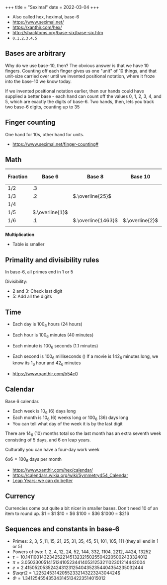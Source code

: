 +++
title = "Seximal"
date = 2022-03-04
+++

- Also called hex, heximal, base-6
- https://www.seximal.net/
- https://xanthir.com/hex/
- http://shacktoms.org/base-six/base-six.htm
- `0,1,2,3,4,5`

## Bases are arbitrary
Why do we use base-10, then? The obvious answer is that we have 10 fingers. Counting off each finger gives us one "unit" of 10 things, and that unit-size carried over until we invented positional notation, where it froze into the base-10 we know today.

If we invented positional notation earlier, then our hands could have supplied a better base - each hand can count off the values 0, 1, 2, 3, 4, and 5, which are exactly the digits of base-6. Two hands, then, lets you track two base-6 digits, counting up to 35

## Finger counting
One hand for 10s, other hand for units.
- https://www.seximal.net/finger-counting#

## Math
| Fraction | Base 6          | Base 8             | Base 10         | Base 12            | Base 16 |
| -------- | --------------- | ------------------ | --------------- | ------------------ | ------- |
| $1/2$    | $.3$            |                    |                 |                    |         |
| $1/3$    | $.2$            | $.\overline{25}$   |                 |                    |         |
| $1/4$    |                 |                    |                 |                    |         |
| $1/5$    | $.\overline{1}$ |                    |                 |                    |         |
| $1/6$    | $.1$            | $.\overline{1463}$ | $.\overline{2}$ | $.\overline{2497}$ |         |
|          |                 |                    |                 |                    |         |

**Multiplication**
- Table is smaller

## Primality and divisibility rules
In base-6, all primes end in 1 or 5

Divisibility:
- 2 and 3: Check last digit
- 5: Add all the digits

## Time
- Each day is $100_6$ hours (24 hours)
- Each hour is $100_6$ minutes (40 minutes)
- Each minute is $100_6$ seconds (1.1 minutes)
- Each second is $100_6$ milliseconds ()
If a movie is $142_6$ minutes long, we know its $1_6$ hour and $42_6$ minutes

- https://www.xanthir.com/b54c0


## Calendar
Base 6 calendar.
- Each week is $10_6$ (6) days long
- Each month is $10_6$ (6) weeks long or $100_6$ (36) days long
- You can tell what day of the week it is by the last digit

There are $14_6$ (10) months total so the last month has an extra seventh week consisting of 5 days, and 6 on leap years.

Culturally you can have a four-day work week

$6x6=100_6$ days per month

- https://www.xanthir.com/hex/calendar/
- https://calendars.wikia.org/wiki/Symmetry454_Calendar
- [Leap Years: we can do better](https://www.youtube.com/watch?v=qkt_wmRKYNQ)

## Currency
Currencies come out quite a bit nicer in smaller bases. Don't need 10 of an item to round up.
$1 = $1
$10 = $6
$100 = $36
$1000 = $216


## Sequences and constants in base-6
- Primes: 2, 3, 5 ,11, 15, 21, 25, 31, 35, 45, 51, 101, 105, 111 (they all end in 1 or 5)
- Powers of two: 1, 2, 4, 12, 24, 52, 144, 332, 1104, 2212, 4424, 13252
- $\tau = 10.141100143234252214513232150255042205002433324012$ 
- $\pi = 3.050330051415124105234414053125321102301214442004$
- $e = 2.415052053524243123125404352354404354235032444$
- $\sqrt2 = 1.2252453142055233214322324304424$
- $\Phi = 1.34125455435343145134223514015012$